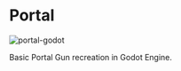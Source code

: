 # Portal
 
![portal-godot](https://user-images.githubusercontent.com/22628069/150696029-681af7af-ff81-4e04-b371-946da9c44eb4.png)

Basic Portal Gun recreation in Godot Engine.
